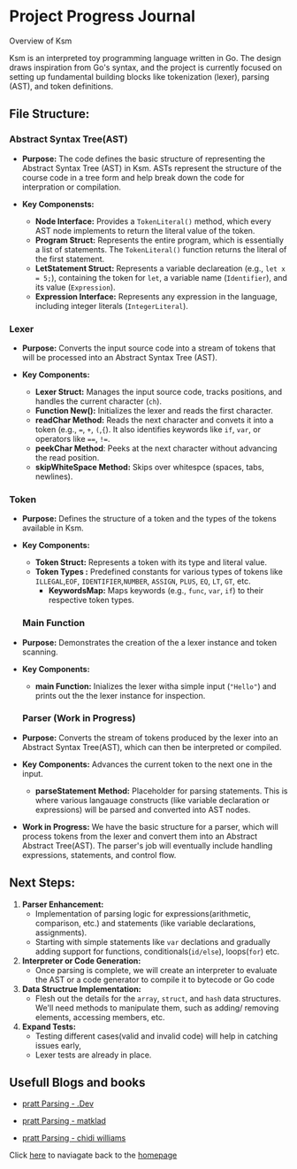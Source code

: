 # Project Progress Journal

Overview of Ksm

Ksm is an interpreted toy programming language written in Go. The design draws inspiration from Go's syntax, and the project is currently focused on setting up fundamental building blocks like tokenization (lexer), parsing (AST), and token definitions.

## File Structure:
### Abstract Syntax Tree(AST)
+ **Purpose:** The code defines the basic structure of representing the Abstract Syntax Tree (AST) in Ksm. ASTs represent the structure of the course code in a tree form and help break down the code for interpration or compilation.

+ **Key Componensts:**
    + **Node Interface:** Provides a `TokenLiteral()` method, which every AST node implements to return the literal value of the token.
    + **Program Struct:** Represents the entire program, which is essentially a list of statements. The `TokenLiteral()` function returns the literal of the first statement.
    + **LetStatement Struct:** Represents a variable declareation (e.g., `let x = 5;`), containing the token for `let`, a variable name (`Identifier`), and its value (`Expression`).
    + **Expression Interface:** Represents any expression in the language, including integer literals (`IntegerLiteral`).

 ### Lexer
+ **Purpose:** Converts the input source code into a stream of tokens that will be processed into an Abstract Syntax Tree (AST).

+ **Key Components:**
    + **Lexer Struct:** Manages the input source code, tracks positions, and handles the current character (`ch`).
    + **Function New():** Initializes the lexer and reads the first character.
    + **readChar Method:** Reads the next character and convets it into a token (e.g., `=`, `+`, `(`,`{`). It also identifies keywords like `if`, `var`, or operators like `==`, `!=`.
    + **peekChar Method**: Peeks at the next character without advancing the read position.
    + **skipWhiteSpace Method:** Skips over whitespce (spaces, tabs, newlines).

### Token
 + **Purpose:** Defines the structure of a token and the types of the tokens available in Ksm.
 + **Key Components:**
    + **Token Struct:** Represents a token with its type and literal value.
    + **Token Types :** Predefined constants for various types of tokens like `ILLEGAL`,`EOF`, `IDENTIFIER`,`NUMBER`, `ASSIGN`, `PLUS`, `EQ`, `LT`, `GT`, etc.
        + **KeywordsMap:** Maps keywords (e.g., `func`, `var`, `if`) to their respective token types.

    ### Main Function
 + **Purpose:** Demonstrates the creation of the a lexer instance and token scanning.
 + **Key Components:** 
    + **main Function:** Inializes the lexer witha simple input (`"Hello"`) and prints out the the lexer instance for inspection.

    ### Parser (Work in Progress)
+ **Purpose:** Converts the stream of tokens produced by the lexer into an Abstract Syntax  Tree(AST), which can then be interpreted or compiled.
+ **Key Components:** Advances the current token to the next one in the input.
    + **parseStatement Method:** Placeholder for parsing statements. This is where various langauage constructs (like variable declaration or expressions) will be parsed and converted into AST nodes.

+ **Work in Progress:**
    We have the basic structure for a parser, which will process tokens from the lexer and convert them into an Abstract Abstract Tree(AST). The parser's job will eventually include handling expressions, statements, and control flow.

## Next Steps:
1. **Parser Enhancement:**
    + Implementation of parsing logic for expressions(arithmetic, comparison, etc.) and statements (like variable declarations, assignments).
    + Starting with simple statements like `var` declations and gradually adding support for functions, conditionals(`id/else`), loops(`for`) etc.
2. **Interpreter or Code Generation:**
    + Once parsing is complete, we will create an interpreter to evaluate the AST or a code generator to compile it to bytecode or Go code
3. **Data Structrue Implementation:**
    + Flesh out the details for the `array`, `struct`, and `hash` data structures. We'll need methods to manipulate them, such as adding/ removing elements, accessing members, etc.
4. **Expand Tests:**
    + Testing different cases(valid and invalid code) will help in catching issues early, 
    + Lexer tests are already in place.

## Usefull Blogs and books
+ [pratt Parsing - .Dev](https://dev.to/jrop/pratt-parsing)

+ [pratt Parsing - matklad](https://matklad.github.io/2020/04/13/simple-but-powerful-pratt-parsing.html)

+ [pratt Parsing - chidi williams](https://chidiwilliams.com/posts/on-recursive-descent-and-pratt-parsing)


Click [here](../README.md#documnentation) to naviagate back to the [homepage](../README.md#documnentation)
